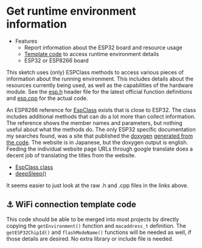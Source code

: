 # Get runtime environment information

* Features
  * Report information about the ESP32 board and resource usage
  * [Template code](#link_template_code) to access runtime environment details
  * ESP32 or ESP8266 board

<!--
* [Link](#link_link)
## <a name="link_link">⚓</a> Link
-->

This sketch uses (only) ESPClass methods to access various pieces of information about the running environment. This includes details about the resources currently being used, as well as the capabilities of the hardware module. See the [esp.h](https://github.com/espressif/arduino-esp32/blob/master/cores/esp32/Esp.h) header file for the latest official function definitions and [esp.cpp](https://github.com/espressif/arduino-esp32/blob/master/cores/esp32/Esp.cpp) for the actual code.

An ESP8266 reference for [EspClass](https://links2004.github.io/Arduino/d4/dd2/class_esp_class.html) exists that is close to ESP32. The class includes additional methods that can do a lot more than collect information. The reference shows the member names and parameters, but nothing useful about what the methods do. The only ESP32 specific documentation my searches found, was a site that published the [doxygen](https://github.com/doxygen/doxygen) [generated from the code](https://lang-ship.com/reference/ESP32/latest/class_esp_class.html). The website is in Japanese, but the doxygen output is english. Feeding the individual website page URLs through google translate does a decent job of translating the titles from the website.

* [EspClass class](https://translate.google.com/translate?sl=auto&tl=en&u=https://lang-ship.com/reference/ESP32/latest/class_esp_class.html)
* [deepSleep()](https://translate.google.com/translate?sl=auto&tl=en&u=https://lang-ship.com/reference/ESP32/latest/class_esp_class.html%23ac85a1d9fce382cca9b3bc98ed6d01fad)

It seems easier to just look at the raw .h and .cpp files in the links above.

## <a name="link_template_code">⚓</a> WiFi connection template code

This code should be able to be merged into most projects by directly copying the `getEnvironment()` function and `macaddress_t` definition. The `getESP32ChipId()` and `flashModeName()` functions will be needed as well, if those details are desired. No extra library or include file is needed.
